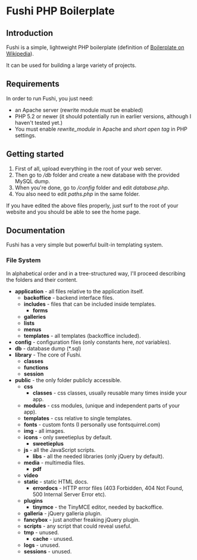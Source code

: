 Fushi PHP Boilerplate
=====================



Introduction
------------

Fushi is a simple, lightweight PHP boilerplate (definition of [Boilerplate on Wikipedia](http://en.wikipedia.org/wiki/Boilerplate_code)).

It can be used for building a large variety of projects.



Requirements
------------

In order to run Fushi, you just need:
- an Apache server (rewrite module must be enabled) 
- PHP 5.2 or newer (it should potentially run in earlier versions, although I haven't tested yet.)
- You must enable *rewrite_module* in Apache and *short open tag* in PHP settings.



Getting started
---------------

1. First of all, upload everything in the root of your web server.
2. Then go to */db* folder and create a new database with the provided MySQL dump.
3. When you're done, go to */config* folder and edit *database.php*.
4. You also need to edit *paths.php* in the same folder.

If you have edited the above files properly, just surf to the root of your website and you should be able to see the home page.



Documentation
-------------

Fushi has a very simple but powerful built-in templating system.

### File System

In alphabetical order and in a tree-structured way, I'll proceed describing the folders and their content.

- **application** - all files relative to the application itself.
    - **backoffice** - backend interface files.
    - **includes** - files that can be included inside templates.
        - **forms**
	- **galleries**
	- **lists**
	- **menus**
    - **templates** - all templates (backoffice included).
- **config** - configuration files (only constants here, *not* variables).
- **db** - database dump (*.sql)
- **library** - The core of Fushi.
    - **classes**
    - **functions**
    - **session**
- **public** - the only folder publicly accessible.
    - **css**
        - **classes** - css classes, usually reusable many times inside your app.
	- **modules** - css modules, (unique and independent parts of your app).
	- **templates** - css relative to single templates.
    - **fonts** - custom fonts (I personally use fontsquirrel.com)
    - **img** - all images.
    - **icons** - only sweetieplus by default.
        - **sweetieplus**
    - **js** -  all the JavaScript scripts.
        - **libs** - all the needed libraries (only jQuery by default).
    - **media** - multimedia files.
        - **pdf**
	- **video**
    - **static** - static HTML docs.
        - **errordocs** - HTTP error files (403 Forbidden, 404 Not Found, 500 Internal Server Error etc).
    - **plugins**
        - **tinymce** - the TinyMCE editor, needed by backoffice.
	- **galleria** - jQuery galleria plugin.
	- **fancybox** - just another freaking jQuery plugin.
    - **scripts** - any script that could reveal useful.	
    - **tmp** - unused.
        - **cache** - unused.
	- **logs** - unused.
	- **sessions** - unused.